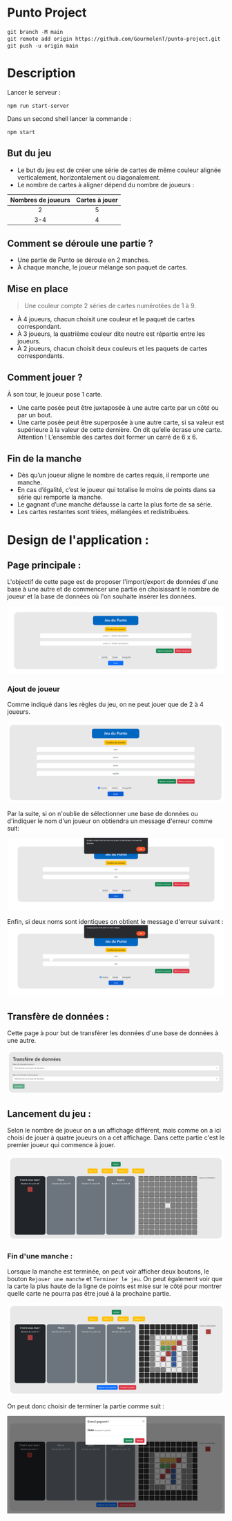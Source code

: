 # Punto Project

```
git branch -M main
git remote add origin https://github.com/GourmelenT/punto-project.git
git push -u origin main
```


# Description
Lancer le serveur :
```
npm run start-server
```

Dans un second shell lancer la commande :
```
npm start
```

## But du jeu
- Le but du jeu est de créer une série de cartes de même couleur alignée verticalement, horizontalement ou diagonalement.
- Le nombre de cartes à aligner dépend du nombre de joueurs :

|   Nombres de joueurs   |   Cartes à jouer |
|:-:    |:-: |
|   2   |  5 |
|   3-4   |  4 |

## Comment se déroule une partie ?
 - Une partie de Punto se déroule en 2 manches.
 - À chaque manche, le joueur mélange son paquet de cartes.

## Mise en place
> Une couleur compte 2 séries de cartes numérotées de 1 à 9.
 - À 4 joueurs, chacun choisit une couleur et le paquet de cartes correspondant.
 - À 3 joueurs, la quatrième couleur dite neutre est répartie entre les joueurs.
 - À 2 joueurs, chacun choisit deux couleurs et les paquets de cartes correspondants.

## Comment jouer ?
À son tour, le joueur pose 1 carte.
- Une carte posée peut être juxtaposée à une autre carte par un côté ou par un bout.
-  Une carte posée peut être superposée à une autre carte, si sa valeur est supérieure à la valeur de cette dernière. On dit qu’elle écrase une carte.
Attention ! L’ensemble des cartes doit former un carré de 6 x 6.

## Fin de la manche
- Dès qu’un joueur aligne le nombre de cartes requis, il remporte une manche.
- En cas d’égalité, c’est le joueur qui totalise le moins de points dans sa série qui remporte la manche.
- Le gagnant d’une manche défausse la carte la plus forte de sa série.
- Les cartes restantes sont triées, mélangées et redistribuées.

# Design de l'application :

## Page principale :
L'objectif de cette page est de proposer l'import/export de données d'une base à une autre et de commencer une partie en choisissant le nombre de joueur et la base de données où l'on souhaite insérer les données.

![interface_accueil](image/page_accueil.png)

### Ajout de joueur
Comme indiqué dans les règles du jeu, on ne peut jouer que de 2 à 4 joueurs. 

![interface_player_name](image/page_accueil_player.png)

Par la suite, si on n'oublie de sélectionner une base de données ou d'indiquer le nom d'un joueur on obtiendra un message d'erreur comme suit: 

![interface_player_error](image/page_accueil_error_player.png)

Enfin, si deux noms sont identiques on obtient le message d'erreur suivant : 
![interface_error_name](image/page_accueil_error_name.png)

## Transfère de données :
Cette page à pour but de transférer les données d'une base de données à une autre.

![interface_transfer](image/page_transfer.png)

## Lancement du jeu :
Selon le nombre de joueur on a un affichage différent, mais comme on a ici choisi de jouer à quatre joueurs on a cet affichage. Dans cette partie c'est le premier joueur qui commence à jouer.

![interface_game_player](image/page_game.png)

### Fin d'une manche :
Lorsque la manche est terminée, on peut voir afficher deux boutons, le bouton `Rejouer une manche` et `Terminer le jeu`. On peut également voir que la carte la plus haute de la ligne de points est mise sur le côté pour montrer quelle carte ne pourra pas être joué à la prochaine partie.

![interface_game_end](image/page_game_end.png)

On peut donc choisir de terminer la partie comme suit :

![interface_game_end_game](image/page_game_end_modal.png)